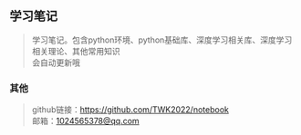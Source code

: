 ## 学习笔记
>学习笔记。包含python环境、python基础库、深度学习相关库、深度学习相关理论、其他常用知识  
>会自动更新哦  
### 其他
>github链接：https://github.com/TWK2022/notebook  
>邮箱：1024565378@qq.com  